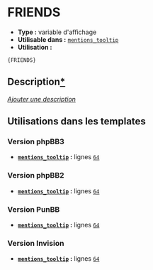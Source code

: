 # FRIENDS
* __Type :__ variable d'affichage
* __Utilisable dans :__ [`mentions_tooltip`](../tpl/mentions_tooltip.md#readme)
* __Utilisation :__

```smarty
{FRIENDS}
```

## Description[*](https://fa-tvars.appspot.com/var/FRIENDS)
[*Ajouter une description*](https://fa-tvars.appspot.com/var/FRIENDS)

## Utilisations dans les templates

### Version phpBB3
* __[`mentions_tooltip`](../tpl/mentions_tooltip.md#readme) :__ lignes [`64`](../src/prosilver/mentions_tooltip.tpl#L64)

### Version phpBB2
* __[`mentions_tooltip`](../tpl/mentions_tooltip.md#readme) :__ lignes [`64`](../src/subsilver/mentions_tooltip.tpl#L64)

### Version PunBB
* __[`mentions_tooltip`](../tpl/mentions_tooltip.md#readme) :__ lignes [`64`](../src/punbb/mentions_tooltip.tpl#L64)

### Version Invision
* __[`mentions_tooltip`](../tpl/mentions_tooltip.md#readme) :__ lignes [`64`](../src/invision/mentions_tooltip.tpl#L64)

